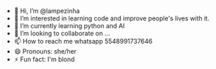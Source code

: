 - 👋 Hi, I’m @lampezinha
- 👀 I’m interested in learning code and improve people's lives with it.
- 🌱 I’m currently learning python and AI
- 💞️ I’m looking to collaborate on ...
- 📫 How to reach me whatsapp 5548991737646
- 😄 Pronouns: she/her
- ⚡ Fun fact: I'm blond

<!---
lampezinha/lampezinha is a ✨ special ✨ repository because its `README.md` (this file) appears on your GitHub profile.
You can click the Preview link to take a look at your changes.
--->
